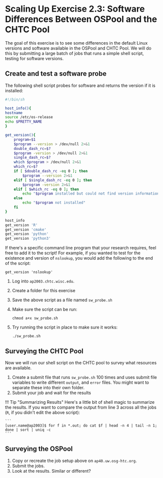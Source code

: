 # Scaling Up Exercise 2.3: Software Differences Between OSPool and the CHTC Pool

The goal of this exercise is to see some differences in the default Linux versions 
and software available in the OSPool and CHTC Pool. We will do this by submitting 
a large batch of jobs that runs a simple shell script, testing for software versions. 

## Create and test a software probe

The following shell script probes for software and returns the version if it is installed:

```bash
#!/bin/sh

host_info(){
hostname
source /etc/os-release
echo $PRETTY_NAME
}

get_version(){
    program=$1
    $program --version > /dev/null 2>&1
    double_dash_rc=$?
    $program -version > /dev/null 2>&1
    single_dash_rc=$?
    which $program > /dev/null 2>&1
    which_rc=$?
    if [ $double_dash_rc -eq 0 ]; then
        $program --version 2>&1
    elif [ $single_dash_rc -eq 0 ]; then
        $program -version 2>&1
    elif [ $which_rc -eq 0 ]; then
        echo "$program installed but could not find version information"
    else
        echo "$program not installed"
    fi
}

host_info
get_version 'R'
get_version 'cmake'
get_version 'python'
get_version 'python3'
```

If there's a specific command line program that your research requires, feel free to add it to the script!
For example, if you wanted to test for the existence and version of `nslookup`, you would add the following to the end
of the script:

``` file
get_version 'nslookup'
```

1. Log into `ap2003.chtc.wisc.edu`. 
1. Create a folder for this exercise
1.  Save the above script as a file named `sw_probe.sh`
1.  Make sure the script can be run: 

		chmod a+x sw_probe.sh

1.  Try running the script in place to make sure it works: 

		./sw_probe.sh

## Surveying the CHTC Pool

Now we will run our shell script on the CHTC pool to survey what resources are available. 

1.  Create a submit file that runs `sw_probe.sh` 100 times
    and uses submit file variables to write different `output`, and `error` files. You 
    might want to separate these into their own folder. 
1.  Submit your job and wait for the results

!!! Tip "Summarizing Results"
	Here's a little bit of shell magic to summarize the results. If you want to 
	compare the output from line 3 across all the jobs (`R`, if you didn't edit
	the above script): 
	
	```
	[user.name@ap2003]$ for f in *.out; do cat $f | head -n 4 | tail -n 1; done | sort | uniq -c
	```

## Surveying the OSPool

1. Copy or recreate the job setup above on `ap40.uw.osg-htc.org`. 
1. Submit the jobs. 
1. Look at the results. Similar or different? 
